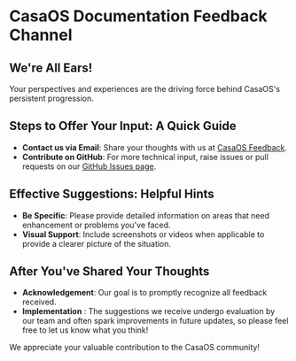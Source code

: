 # CasaOS Documentation Feedback Channel

## We're All Ears!
Your perspectives and experiences are the driving force behind CasaOS's persistent progression.

## Steps to Offer Your Input: A Quick Guide
- **Contact us via Email**: Share your thoughts with us at [CasaOS Feedback](mailto:feedback@casaos.org).
- **Contribute on GitHub**: For more technical input, raise issues or pull requests on our [GitHub Issues page](https://github.com/IceWhaleTech/CasaOS/issues).

## Effective Suggestions: Helpful Hints 
- **Be Specific**: Please provide detailed information on areas that need enhancement or problems you've faced.
- **Visual Support**: Include screenshots or videos when applicable to provide a clearer picture of the situation. 

## After You've Shared Your Thoughts
- **Acknowledgement**: Our goal is to promptly recognize all feedback received.
- **Implementation** : The suggestions we receive undergo evaluation by our team and often spark improvements in future updates, so please feel free to let us know what you think!

We appreciate your valuable contribution to the CasaOS community!
